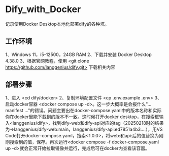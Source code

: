 # Dify_with_Docker
记录使用Docker Desktop本地化部署dify的各种坑。

## 工作环境
1、Windows 11，i5-12500，24GB RAM
2、下载并安装 Docker Desktop 4.38.0
3、根据官网教程，使用 <git clone https://github.com/langgenius/dify.git> 下载相关内容

## 部署步骤
1、进入 <cd dify/docker>
2、复制环境配置文件 <cp .env.example .env>
3、启动docker容器 <docker compose up -d>。这一步大概率是会报什么"... manifest ..."的错误。问题主要出在docker-compose.yaml中的版本名称和实际你在docker里能下载到的版本不一致。这时候打开docker desktop，在搜索框输入<langgenius/dify>，找到dify-web和dify-api对应的tag（20250218时的结果为->langgenius/dify-web:main，langgenius/dify-api:ed7851a4b3....），用VS Code打开docker-compose.yaml，搜索<1.0.0>，将web:和api:后的值替换为刚刚搜索到的值，保存。再次运行<docker compose -f docker-compose.yaml up -d>就会正常开始拉取镜像并运行，完成后可在docker内查看该容器。
